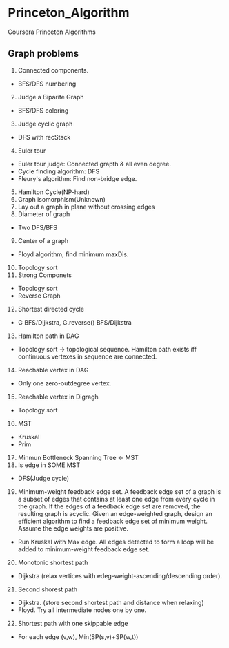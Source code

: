 # Princeton_Algorithm
 Coursera Princeton Algorithms

## Graph problems

1. Connected components.
 - BFS/DFS numbering
2. Judge a Biparite Graph
 - BFS/DFS coloring
3. Judge cyclic graph
 - DFS with recStack
4. Euler tour
 - Euler tour judge: Connected grapth & all even degree.
 - Cycle finding algorithm: DFS
 - Fleury's algorithm: Find non-bridge edge.
5. Hamilton Cycle(NP-hard)
6. Graph isomorphism(Unknown)
7. Lay out a graph in plane without crossing edges
8. Diameter of graph
 - Two DFS/BFS
9. Center of a graph
 - Floyd algorithm, find minimum maxDis.
10. Topology sort
11. Strong Componets
 - Topology sort
 - Reverse Graph
12. Shortest directed cycle
 - G BFS/Dijkstra, G.reverse() BFS/Dijkstra
13. Hamilton path in DAG
 - Topology sort -> topological sequence. Hamilton path exists iff continuous vertexes in sequence are connected.
14. Reachable vertex in DAG
 - Only one zero-outdegree vertex.
15. Reachable vertex in Digragh
 - Topology sort
 16. MST
 - Kruskal
 - Prim
 17. Minmun Bottleneck Spanning Tree <- MST
 18. Is edge in SOME MST
 - DFS(Judge cycle)
 19. Minimum-weight feedback edge set. A feedback edge set of a graph is a subset of edges that contains at least one edge from every cycle in the graph. If the edges of a feedback edge set are removed, the resulting graph is acyclic. Given an edge-weighted graph, design an efficient algorithm to find a feedback edge set of minimum weight. Assume the edge weights are positive.
 - Run Kruskal with Max edge. All edges detected to form a loop will be added to minimum-weight feedback edge set.
 20. Monotonic shortest path
 - Dijkstra (relax vertices with edeg-weight-ascending/descending order).
 21. Second shorest path
 - Dijkstra. (store second shortest path and distance when relaxing)
 - Floyd. Try all intermediate nodes one by one.
 22. Shortest path with one skippable edge
 - For each edge (v,w), Min(SP(s,v)+SP(w,t))
